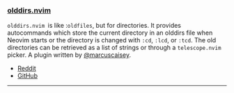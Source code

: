 <h3 id="new-olddirs.nvim">
  <a href="#new-olddirs.nvim">
    <span class="icon-text">
      <span class="icon">
        <i class="fa-solid fa-book"></i>
      </span>
    </span>
    <span>olddirs.nvim</span>
  </a>
</h3>

`olddirs.nvim `is like :`oldfiles`, but for directories. It provides autocommands which store the current directory in 
an olddirs file when Neovim starts or the directory is changed with `:cd`, `:lcd`, or `:tcd`. The old directories can be 
retrieved as a list of strings or through a `telescope.nvim `picker. A plugin written by 
[@marcuscaisey](https://github.com/marcuscaisey).

- [Reddit](https://www.reddit.com/r/neovim/comments/zx7y6v/olddirsnvim_oldfiles_but_for_directories/)
- [GitHub](https://github.com/marcuscaisey/olddirs.nvim)

---

